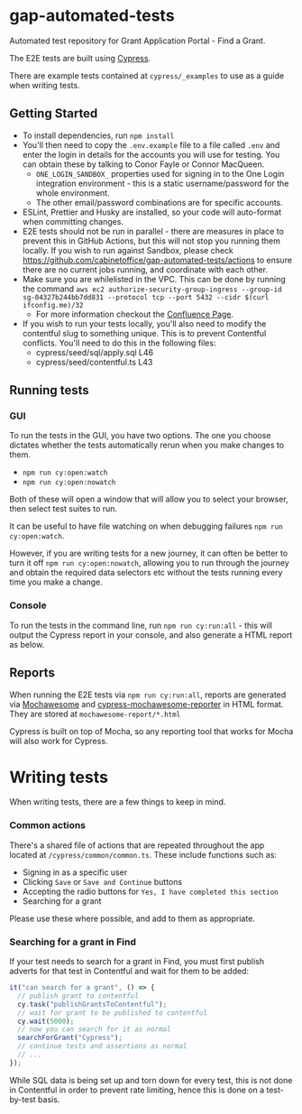 # gap-automated-tests

Automated test repository for Grant Application Portal - Find a Grant.

The E2E tests are built using [Cypress](https://docs.cypress.io/guides/overview/why-cypress).

There are example tests contained at `cypress/_examples` to use as a guide when writing tests.

## Getting Started

- To install dependencies, run `npm install`
- You'll then need to copy the `.env.example` file to a file called `.env` and enter the login in details for the accounts you will use for testing. You can obtain these by talking to Conor Fayle or Connor MacQueen.
  - `ONE_LOGIN_SANDBOX_` properties used for signing in to the One Login integration environment - this is a static username/password for the whole environment.
  - The other email/password combinations are for specific accounts.
- ESLint, Prettier and Husky are installed, so your code will auto-format when committing changes.
- E2E tests should not be run in parallel - there are measures in place to prevent this in GitHub Actions, but this will not stop you running them locally. If you wish to run against Sandbox, please check https://github.com/cabinetoffice/gap-automated-tests/actions to ensure there are no current jobs running, and coordinate with each other.
- Make sure you are whilelisted in the VPC. This can be done by running the command `aws ec2 authorize-security-group-ingress --group-id sg-04327b244bb7dd831 --protocol tcp --port 5432 --cidr $(curl ifconfig.me)/32`
  - For more information checkout the [Confluence Page](https://technologyprogramme.atlassian.net/wiki/spaces/GAS/pages/2511798342/Connecting+to+the+Apply+Databases).
- If you wish to run your tests locally, you'll also need to modify the contentful slug to something unique. This is to prevent Contentful conflicts. You'll need to do this in the following files:
  - cypress/seed/sql/apply.sql L46
  - cypress/seed/contentful.ts L43

## Running tests

### GUI

To run the tests in the GUI, you have two options. The one you choose dictates whether the tests automatically rerun when you make changes to them.

- `npm run cy:open:watch`
- `npm run cy:open:nowatch`

Both of these will open a window that will allow you to select your browser, then select test suites to run.

It can be useful to have file watching on when debugging failures `npm run cy:open:watch`.

However, if you are writing tests for a new journey, it can often be better to turn it off `npm run cy:open:nowatch`, allowing you to run through the journey and obtain the required data selectors etc without the tests running every time you make a change.

### Console

To run the tests in the command line, run `npm run cy:run:all` - this will output the Cypress report in your console, and also generate a HTML report as below.

## Reports

When running the E2E tests via `npm run cy:run:all`, reports are generated via [Mochawesome](https://www.npmjs.com/package/mochawesome) and [cypress-mochawesome-reporter](https://github.com/LironEr/cypress-mochawesome-reporter) in HTML format. They are stored at `mochawesome-report/*.html`

Cypress is built on top of Mocha, so any reporting tool that works for Mocha will also work for Cypress.

# Writing tests

When writing tests, there are a few things to keep in mind.

### Common actions

There's a shared file of actions that are repeated throughout the app located at `/cypress/common/common.ts`. These include functions such as:

- Signing in as a specific user
- Clicking `Save` or `Save and Continue` buttons
- Accepting the radio buttons for `Yes, I have completed this section`
- Searching for a grant

Please use these where possible, and add to them as appropriate.

### Searching for a grant in Find

If your test needs to search for a grant in Find, you must first publish adverts for that test in Contentful and wait for them to be added:

```js
it("can search for a grant", () => {
  // publish grant to contentful
  cy.task("publishGrantsToContentful");
  // wait for grant to be published to contentful
  cy.wait(5000);
  // now you can search for it as normal
  searchForGrant("Cypress");
  // continue tests and assertions as normal
  // ...
});
```

While SQL data is being set up and torn down for every test, this is not done in Contentful in order to prevent rate limiting, hence this is done on a test-by-test basis.
